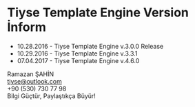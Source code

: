 # Tiyse Template Engine Version İnform
<ul>
  <li>10.28.2016 - Tiyse Template Engine v.3.0.0 Release</li>
  <li>10.29.2016 - Tiyse Template Engine v.3.3.1</li>
  <li>07.04.2017 - Tiyse Template Engine v.4.6.0</li>
</ul>

Ramazan ŞAHİN<br />
tiyse@outlook.com<br />
+90 (530) 730 77 98<br />
Bilgi Güçtür, Paylaştıkça Büyür!
